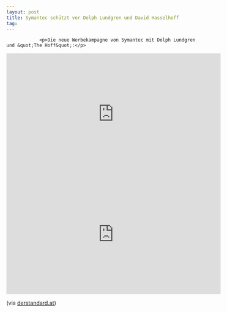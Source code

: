 ```yaml
---
layout: post
title: Symantec schützt vor Dolph Lundgren und David Hasselhoff
tag: 
---
```



                <p>Die neue Werbekampagne von Symantec mit Dolph Lundgren und &quot;The Hoff&quot;:</p>
<iframe width="560" height="315" src="https://www.youtube.com/embed/za0-Q33rLtE&amp;feature=player_embedded" frameborder="0" allowfullscreen></iframe>
<iframe width="560" height="315" src="https://www.youtube.com/embed/L70I0vTwYxg&amp;feature=player_embedded" frameborder="0" allowfullscreen></iframe>
<p>(via <a href="http://derstandard.at/1282979476101/Symantec-schuetzt-vor-Dolph-Lundgren-und-David-Hasselhoff">derstandard.at</a>)</p>
            
